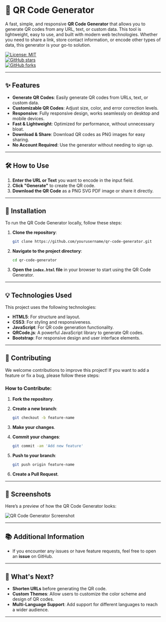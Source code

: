 # 🚀 QR Code Generator

A fast, simple, and responsive **QR Code Generator** that allows you to generate QR codes from any URL, text, or custom data. This tool is lightweight, easy to use, and built with modern web technologies. Whether you need to share a link, store contact information, or encode other types of data, this generator is your go-to solution.

[![License: MIT](https://img.shields.io/badge/License-MIT-blue.svg)](https://opensource.org/licenses/MIT)  
[![GitHub stars](https://img.shields.io/github/stars/yourusername/qr-code-generator?style=social)](https://github.com/yourusername/qr-code-generator)  
[![GitHub forks](https://img.shields.io/github/forks/yourusername/qr-code-generator?style=social)](https://github.com/yourusername/qr-code-generator)

---

## ✨ Features

- **Generate QR Codes**: Easily generate QR codes from URLs, text, or custom data.
- **Customizable QR Codes**: Adjust size, color, and error correction levels.
- **Responsive**: Fully responsive design, works seamlessly on desktop and mobile devices.
- **Fast & Lightweight**: Optimized for performance, without unnecessary bloat.
- **Download & Share**: Download QR codes as PNG images for easy sharing.
- **No Account Required**: Use the generator without needing to sign up.


---

## 🛠️ How to Use

1. **Enter the URL or Text** you want to encode in the input field.
2. **Click "Generate"** to create the QR code.
3. **Download the QR Code** as a PNG SVG PDF image or share it directly.

---

## 🔧 Installation

To run the QR Code Generator locally, follow these steps:

1. **Clone the repository**:

    ```bash
    git clone https://github.com/yourusername/qr-code-generator.git
    ```

2. **Navigate to the project directory**:

    ```bash
    cd qr-code-generator
    ```

3. **Open the `index.html` file** in your browser to start using the QR Code Generator.

---

## 💡 Technologies Used

This project uses the following technologies:

- **HTML5**: For structure and layout.
- **CSS3**: For styling and responsiveness.
- **JavaScript**: For QR code generation functionality.
- **QRCode.js**: A powerful JavaScript library to generate QR codes.
- **Bootstrap**: For responsive design and user interface elements.

---

## 🤝 Contributing

We welcome contributions to improve this project! If you want to add a feature or fix a bug, please follow these steps:

### How to Contribute:

1. **Fork the repository**.
2. **Create a new branch**:

    ```bash
    git checkout -b feature-name
    ```

3. **Make your changes**.
4. **Commit your changes**:

    ```bash
    git commit -am 'Add new feature'
    ```

5. **Push to your branch**:

    ```bash
    git push origin feature-name
    ```

6. **Create a Pull Request**.


---

## 📸 Screenshots

Here’s a preview of how the QR Code Generator looks:

![QR Code Generator Screenshot](https://via.placeholder.com/800x400.png?text=QR+Code+Generator+Screenshot)

---

## 📚 Additional Information

- If you encounter any issues or have feature requests, feel free to open an **issue** on GitHub.



---

## 🚀 What's Next?

- **Shorten URLs** before generating the QR code.
- **Custom Themes**: Allow users to customize the color scheme and design of QR codes.
- **Multi-Language Support**: Add support for different languages to reach a wider audience.

---

